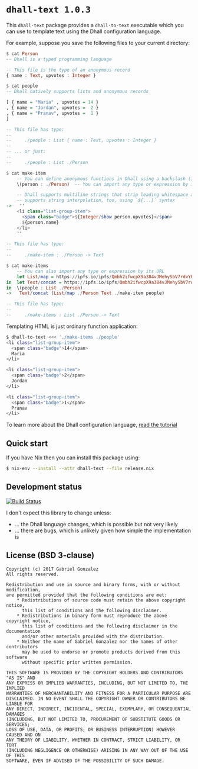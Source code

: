 # `dhall-text 1.0.3`

This `dhall-text` package provides a `dhall-to-text` executable which you can
use to template text using the Dhall configuration language.

For example, suppose you save the following files to your current directory:

```haskell
$ cat Person
-- Dhall is a typed programming language

-- This file is the type of an anonymous record
{ name : Text, upvotes : Integer }
```

```haskell
$ cat people
-- Dhall natively supports lists and anonymous records

[ { name = "Maria" , upvotes = 14 }
, { name = "Jordan", upvotes =  2 }
, { name = "Pranav", upvotes =  1 }
]

-- This file has type:
--
--     ./people : List { name : Text, upvotes : Integer }
--
-- ... or just:
--
--     ./people : List ./Person
```

```haskell
$ cat make-item
    -- You can define anonymous functions in Dhall using a backslash (i.e. `\`)
    \(person : ./Person)  -- You can import any type or expression by its path

    -- Dhall supports multiline strings that strip leading whitespace and Dhall
    -- supports string interpolation, too, using `${...}` syntax
->   ''
    <li class="list-group-item">
      <span class="badge">${Integer/show person.upvotes}</span>
      ${person.name}
    </li>
    ''

-- This file has type:
--
--     ./make-item : ./Person -> Text
```

```haskell
$ cat make-items
    -- You can also import any type or expression by its URL
    let List/map = https://ipfs.io/ipfs/Qmbh2ifwcpX9a384vJMehySbV7rdvYhzVbL5ySs84k8BgY/Prelude/List/map
in  let Text/concat = https://ipfs.io/ipfs/Qmbh2ifwcpX9a384vJMehySbV7rdvYhzVbL5ySs84k8BgY/Prelude/Text/concat
in  \(people : List ./Person)
->   Text/concat (List/map ./Person Text ./make-item people)

-- This file has type:
--
--     ./make-items : List ./Person -> Text
```

Templating HTML is just ordinary function application:

```bash
$ dhall-to-text <<< './make-items ./people'
<li class="list-group-item">
  <span class="badge">14</span>
  Maria
</li>

<li class="list-group-item">
  <span class="badge">2</span>
  Jordan
</li>

<li class="list-group-item">
  <span class="badge">1</span>
  Pranav
</li>

```

To learn more about the Dhall configuration language,
[read the tutorial](https://hackage.haskell.org/package/dhall/docs/Dhall-Tutorial.html)

## Quick start

If you have Nix then you can install this package using:

```bash
$ nix-env --install --attr dhall-text --file release.nix
```

## Development status

[![Build Status](https://travis-ci.org/Gabriel439/Haskell-Dhall-JSON-Library.png)](https://travis-ci.org/Gabriel439/Haskell-Dhall-JSON-Library)

I don't expect this library to change unless:

* ... the Dhall language changes, which is possible but not very likely
* ... there are bugs, which is unlikely given how simple the implementation is

## License (BSD 3-clause)

    Copyright (c) 2017 Gabriel Gonzalez
    All rights reserved.
    
    Redistribution and use in source and binary forms, with or without modification,
    are permitted provided that the following conditions are met:
        * Redistributions of source code must retain the above copyright notice,
          this list of conditions and the following disclaimer.
        * Redistributions in binary form must reproduce the above copyright notice,
          this list of conditions and the following disclaimer in the documentation
          and/or other materials provided with the distribution.
        * Neither the name of Gabriel Gonzalez nor the names of other contributors
          may be used to endorse or promote products derived from this software
          without specific prior written permission.
    
    THIS SOFTWARE IS PROVIDED BY THE COPYRIGHT HOLDERS AND CONTRIBUTORS "AS IS" AND
    ANY EXPRESS OR IMPLIED WARRANTIES, INCLUDING, BUT NOT LIMITED TO, THE IMPLIED
    WARRANTIES OF MERCHANTABILITY AND FITNESS FOR A PARTICULAR PURPOSE ARE
    DISCLAIMED. IN NO EVENT SHALL THE COPYRIGHT OWNER OR CONTRIBUTORS BE LIABLE FOR
    ANY DIRECT, INDIRECT, INCIDENTAL, SPECIAL, EXEMPLARY, OR CONSEQUENTIAL DAMAGES
    (INCLUDING, BUT NOT LIMITED TO, PROCUREMENT OF SUBSTITUTE GOODS OR SERVICES;
    LOSS OF USE, DATA, OR PROFITS; OR BUSINESS INTERRUPTION) HOWEVER CAUSED AND ON
    ANY THEORY OF LIABILITY, WHETHER IN CONTRACT, STRICT LIABILITY, OR TORT
    (INCLUDING NEGLIGENCE OR OTHERWISE) ARISING IN ANY WAY OUT OF THE USE OF THIS
    SOFTWARE, EVEN IF ADVISED OF THE POSSIBILITY OF SUCH DAMAGE.
